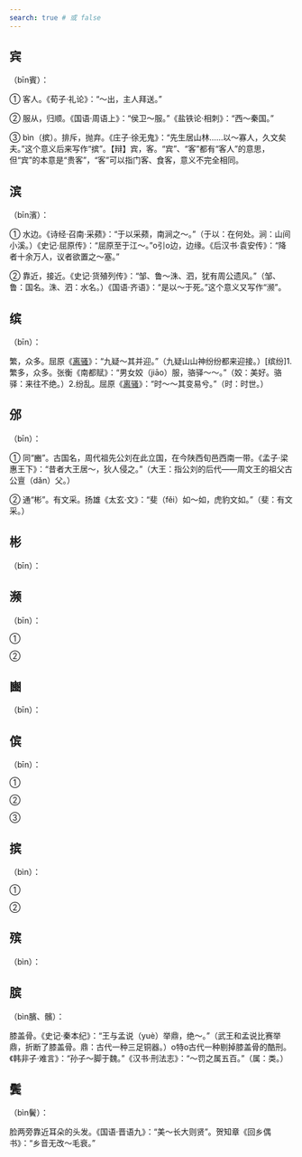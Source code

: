 ```yaml
---
search: true # 或 false
---
```


## 宾

（bīn賓）：

➀ 客人。《荀子·礼论》：“～出，主人拜送。”

➁ 服从，归顺。《国语·周语上》：“侯卫～服。”《盐铁论·相刺》：“西～秦国。”

➂ bìn（摈）。排斥，抛弃。《庄子·徐无鬼》：“先生居山林……以～寡人，久文矣夫。”这个意义后来写作“摈”。【辩】宾，客。“宾”、“客”都有“客人”的意思，但“宾”的本意是“贵客”，“客”可以指门客、食客，意义不完全相同。

## 滨

（bīn濱）：

➀ 水边。《诗经·召南·采𬞟》：“于以采𬞟，南涧之～。”（于以：在何处。涧：山间小溪。）《史记·屈原传》：“屈原至于江～。”o引o边，边缘。《后汉书·袁安传》：“降者十余万人，议者欲置之～塞。”

➁ 靠近，接近。《史记·货殖列传》：“邹、鲁～洙、泗，犹有周公遗风。”（邹、鲁：国名。洙、泗：水名。）《国语·齐语》：“是以～于死。”这个意义又写作“濒”。

## 缤

（bīn）：

繁，众多。屈原《[离骚](../../example/屈原/离骚)》：“九疑～其并迎。”（九疑山山神纷纷都来迎接。）[缤纷]1.繁多，众多。张衡《南都赋》：“男女姣（jiāo）服，骆驿～～。”（姣：美好。骆驿：来往不绝。）2.纷乱。屈原《[离骚](../../example/屈原/离骚)》：“时～～其变易兮。”（时：时世。）

## 邠

（bīn）：

➀ 同“豳”。古国名，周代祖先公刘在此立国，在今陕西旬邑西南一带。《孟子·梁惠王下》：“昔者大王居～，狄人侵之。”（大王：指公刘的后代——周文王的祖父古公亶（dǎn）父。）

➁ 通“彬”。有文采。扬雄《太玄·文》：“斐（fěi）如～如，虎豹文如。”（斐：有文采。）

## 彬

（bīn）：

## 濒

（bīn）：

➀

➁

## 豳

（bīn）：

## 傧

（bīn）：

➀

➁

➂

## 摈

（bìn）：

➀

➁

## 殡

（bìn）：

## 膑

（bìn臏、髕）：

膝盖骨。《史记·秦本纪》：“王与孟说（yuè）举鼎，绝～。”（武王和孟说比赛举鼎，折断了膝盖骨。鼎：古代一种三足铜器。）o特o古代一种剔掉膝盖骨的酷刑。《韩非子·难言》：“孙子～脚于魏。”《汉书·刑法志》：“～罚之属五百。”（属：类。）

## 鬓

（bìn鬢）：

脸两旁靠近耳朵的头发。《国语·晋语九》：“美～长大则贤”。贺知章《回乡偶书》：“乡音无改～毛衰。”

